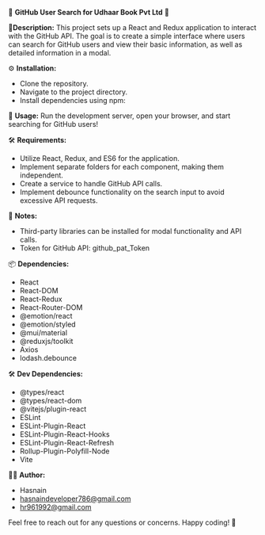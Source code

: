 💼 **GitHub User Search for Udhaar Book Pvt Ltd** 💼

📝**Description:**
This project sets up a React and Redux application to interact with the GitHub API. The goal is to create a simple interface where users can search for GitHub users and view their basic information, as well as detailed information in a modal.

⚙️ **Installation:**
- Clone the repository.
- Navigate to the project directory.
- Install dependencies using npm:

🚀 **Usage:**
Run the development server, open your browser, and start searching for GitHub users!

🛠️ **Requirements:**
- Utilize React, Redux, and ES6 for the application.
- Implement separate folders for each component, making them independent.
- Create a service to handle GitHub API calls.
- Implement debounce functionality on the search input to avoid excessive API requests.

📌 **Notes:**
- Third-party libraries can be installed for modal functionality and API calls.
- Token for GitHub API: github_pat_Token

📦 **Dependencies:**
- React
- React-DOM
- React-Redux
- React-Router-DOM
- @emotion/react
- @emotion/styled
- @mui/material
- @reduxjs/toolkit
- Axios
- lodash.debounce

🛠️ **Dev Dependencies:**
- @types/react
- @types/react-dom
- @vitejs/plugin-react
- ESLint
- ESLint-Plugin-React
- ESLint-Plugin-React-Hooks
- ESLint-Plugin-React-Refresh
- Rollup-Plugin-Polyfill-Node
- Vite

👨‍💻 **Author:**
- Hasnain
- hasnaindeveloper786@gmail.com
- hr961992@gmail.com

Feel free to reach out for any questions or concerns. Happy coding! 🚀
